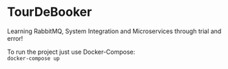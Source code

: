 # TourDeBooker
Learning RabbitMQ, System Integration and Microservices through trial and error!

To run the project just use Docker-Compose:  
`docker-compose up`

